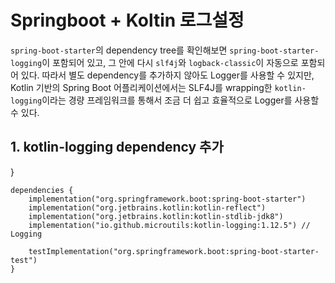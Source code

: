 # Springboot + Koltin 로그설정

 `spring-boot-starter`의 dependency tree를 확인해보면 `spring-boot-starter-logging`이 포함되어 있고, 그 안에 다시 `slf4j`와 `logback-classic`이 자동으로 포함되어 있다. 따라서 별도 dependency를 추가하지 않아도 Logger를 사용할 수 있지만, Kotlin 기반의 Spring Boot 어플리케이션에서는 SLF4J를 wrapping한 `kotlin-logging`이라는 경량 프레임워크를 통해서 조금 더 쉽고 효율적으로 Logger를 사용할 수 있다.

## 1. kotlin-logging dependency 추가

}

```text
dependencies {
    implementation("org.springframework.boot:spring-boot-starter")
    implementation("org.jetbrains.kotlin:kotlin-reflect")
    implementation("org.jetbrains.kotlin:kotlin-stdlib-jdk8")
    implementation("io.github.microutils:kotlin-logging:1.12.5") // Logging
​
    testImplementation("org.springframework.boot:spring-boot-starter-test")
}
```

